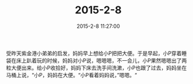 ﻿---
title: "2015-2-8"
date: 2015-2-8 11:27:00
tags: 文字
categories: 爸爸
---
受昨天紫金港小弟弟的启发，妈妈早上想给小P把把大便。于是早起，小P穿着睡袋在床上趴着玩的时候，妈妈对小P说，嗯嗯嗯，不一会儿，小P果然嗯嗯出了两粒大便出来。给小P收拾好，妈妈下床去洗手间洗漱，小P也跟了过去，妈妈坐在马桶上说，“小P，妈妈在大便。“小P看着妈妈说，”嗯嗯。“ ​​​​ 